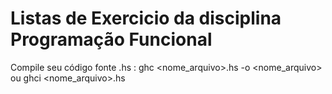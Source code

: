 # Listas de Exercicio da disciplina Programação Funcional

Compile seu código fonte .hs : ghc <nome_arquivo>.hs -o <nome_arquivo>  
					ou
			       ghci <nome_arquivo>.hs
